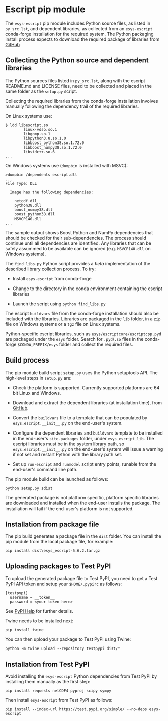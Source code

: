 # Escript pip module

The `esys-escript` pip module includes Python source files, as listed in
`py_src.lst`, and dependent libraries, as collected from an `esys-escript`
conda-forge installation for the required system. The Python packaging install
process expects to download the required package of libraries from
[GitHub](https://github.com/esys-escript/esys-escript.github.io/releases)

## Collecting the Python source and dependent libraries

The Python sources files listed in `py_src.lst`, along with the escript
README.md and LICENSE files, need to be collected and placed in the same folder
as the `setup.py` script.

Collecting the required libraries from the conda-forge installation involves
manually following the dependency trail of the required libraries.

On Linux systems use:

```
$ ldd libescript.so
        linux-vdso.so.1
        libgomp.so.1
        libpython3.8.so.1.0
        libboost_python38.so.1.72.0
        libboost_numpy38.so.1.72.0
        libstdc++.so.6
...
```

On Windows systems use (`dumpbin` is installed with MSVC):

```
>dumpbin /dependents escript.dll
...
File Type: DLL

  Image has the following dependencies:

    netcdf.dll
    python38.dll
    boost_numpy38.dll
    boost_python38.dll
    MSVCP140.dll
...
```

The sample output shows Boost Python and NumPy dependencies that should be
checked for their sub-dependencies. The process should continue until all
dependencies are identified. Any libraries that can be safely assummed to be
available can be ignored (e.g. `MSVCP140.dll` on Windows systems).

The `find_libs.py` Python script provides a *beta* implementation of the
described library collection process. To try:

- Install `esys-escript` from conda-forge

- Change to the directory in the conda environment containing the escript
  libraries

- Launch the script using `python find_libs.py`

The escript `buildvars` file from the conda-forge installation should also be
included with the libraries. Libraries are packaged in the `lib` folder, in a
`zip` file on Windows systems or a `tgz` file on Linux systems.

Python-specific escript libraries, such as `esys/escriptcore/escriptcpp.pyd`
are packaged under the `esys` folder. Search for `.pyd`/`.so` files in the
conda-forge `$CONDA_PREFIX/esys` folder and collect the required files.

## Build process

The pip module build script `setup.py` uses the Python setuptools API. The
high-level steps in `setup.py` are:

- Check the platform is supported. Currently supported platforms are 64 bit
  Linux and Windows.

- Download and extract the dependent libraries (at installation time), from
  [GitHub](https://github.com/esys-escript/esys-escript.github.io/releases).

- Convert the `buildvars` file to a template that can be populated by
  `esys.escript.__init__.py` on the end-user's system.

- Configure the dependent libraries and `buildvars` template to be installed in
  the end-user's `site-packages` folder, under `esys_escript_lib`. The escript
  libraries must be in the system library path, so `esys.escript.__init__.py`
  on the end-user's system will issue a warning if not set and restart Python
  with the library path set.

- Set up `run-escript` and `runmodel` script entry points, runable from the
  end-user's command line path.

The pip module build can be launched as follows:

```
python setup.py sdist
```

The generated package is not platform specific, platform specific libraries are
downloaded and installed when the end-user installs the package. The
installation will fail if the end-user's platform is not supported.

## Installation from package file

The pip build generates a package file in the `dist` folder. You can install the
pip module from the local package file, for example:

```
pip install dist\esys_escript-5.6.2.tar.gz
```

## Uploading packages to Test PyPI

To upload the generated package file to Test PyPI, you need to get a Test PyPI
API token and setup your `$HOME/.pypirc` as follows:

```
[testpypi]
  username = __token__
  password = <your token here>
```

See [PyPI Help](https://pypi.org/help) for further details.

Twine needs to be installed next:

```
pip install twine
```

You can then upload your package to Test PyPI using Twine:

```
python -m twine upload --repository testpypi dist/*
```

## Installation from Test PyPI

Avoid installing the `esys-escript` Python dependencies from Test PyPI by
installing them manually as the first step:

```
pip install requests netCDF4 pyproj scipy sympy
```

Then install `esys-escript` from Test PyPI as follows:

```
pip install --index-url https://test.pypi.org/simple/ --no-deps esys-escript
```
